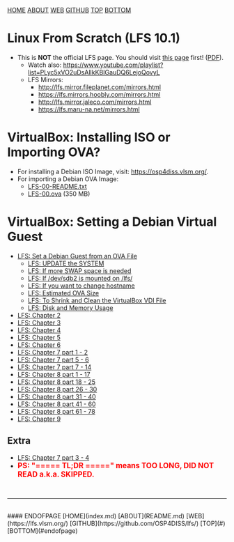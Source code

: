 ---
---

[HOME](index.md)
[ABOUT](README.md)
[WEB](https://lfs.vlsm.org/)
[GITHUB](https://github.com/OSP4DISS/lfs/)
[TOP](#)
[BOTTOM](#endofpage)

# Linux From Scratch (LFS 10.1)

* This is **NOT** the official LFS page.
  You should visit 
  [this page](http://www.linuxfromscratch.org/lfs/view/stable/) first! 
  ([PDF](LFS-BOOK-10.1.pdf)).
  * Watch also: <https://www.youtube.com/playlist?list=PLyc5xVO2uDsAlIkKBIGauDQ6LejoQovyL>
  * LFS Mirrors:
    * <http://lfs.mirror.fileplanet.com/mirrors.html>
    * <https://lfs.mirrors.hoobly.com/mirrors.html>
    * <http://lfs.mirror.jaleco.com/mirrors.html>
    * <https://lfs.maru-na.net/mirrors.html>

# VirtualBox: Installing ISO or Importing OVA?

* For installing a Debian ISO Image, visit: <https://osp4diss.vlsm.org/>.
* For importing a Debian OVA Image:
  * [LFS-00-README.txt](https://bit.ly/3t1bEw3)
  * [LFS-00.ova](https://bit.ly/3u2qO5G) (350 MB)

# VirtualBox: Setting a Debian Virtual Guest

* [LFS: Set a Debian Guest from an OVA File](LFS-00.md)
  * [LFS: UPDATE the SYSTEM](LFS-01.md)
  * [LFS: If more SWAP space is needed](LFS-02-1.md)
  * [LFS: If /dev/sdb2 is mounted on /lfs/](LFS-02-2.md)
  * [LFS: If you want to change hostname](LFS-02-3.md)
  * [LFS: Estimated OVA Size](LFS-02-4.md)
  * [LFS: To Shrink and Clean the VirtualBox VDI File](LFS-02-5.md)
  * [LFS: Disk and Memory Usage](LFS-02-6.md)
* [LFS: Chapter 2](LFS-02.md)
* [LFS: Chapter 3](LFS-03.md)
* [LFS: Chapter 4](LFS-04.md)
* [LFS: Chapter 5](LFS-05.md)
* [LFS: Chapter 6](LFS-06.md)
* [LFS: Chapter 7 part 1 - 2](LFS-07-1.md)
* [LFS: Chapter 7 part 5 - 6](LFS-07-5.md)
* [LFS: Chapter 7 part 7 - 14](LFS-07-7.md)
* [LFS: Chapter 8 part 1  - 17](LFS-08-01.md)
* [LFS: Chapter 8 part 18 - 25](LFS-08-18.md)
* [LFS: Chapter 8 part 26 - 30](LFS-08-26.md)
* [LFS: Chapter 8 part 31 - 40](LFS-08-31.md)
* [LFS: Chapter 8 part 41 - 60](LFS-08-41.md)
* [LFS: Chapter 8 part 61 - 78](LFS-08-61.md)
* [LFS: Chapter 9](LFS-09.md)

## Extra
* [LFS: Chapter 7 part 3 - 4](LFS-07-3.md)
* <span style="color:red; font-weight:bold; font-size:larger;">
  PS: "===== TL;DR =====" means TOO LONG, DID NOT READ a.k.a. SKIPPED.
  </span>

<br>
<hr>
<br>
#### ENDOFPAGE
[HOME](index.md)
[ABOUT](README.md)
[WEB](https://lfs.vlsm.org/)
[GITHUB](https://github.com/OSP4DISS/lfs/)
[TOP](#)
[BOTTOM](#endofpage)
<br>

